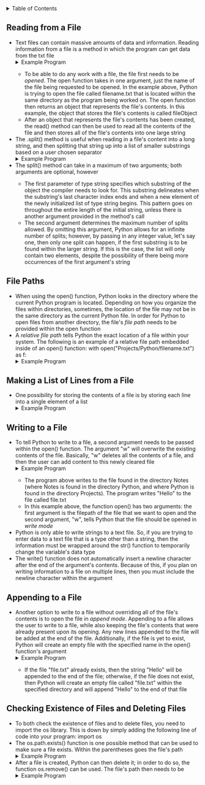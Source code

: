 <details>
<summary>Table of Contents</summary>
<ol>
  <li>
    <a href='#reading-from-a-file'>Reading from a File</a>
  </li>
  <li>
    <a href='#file-paths'>File Paths</a>
  </li>
  <li>
    <a href='#reading-line-by-line'>Reading Line by Line</a>
  </li>  
  <li>
    <a href='#making-a-list-of-lines-from-a-file'>Making a List of Lines from a File</a>
  </li> 
  <li>
    <a href='#writing-to-a-file'>Writing to a File</a>
  </li>
  <li>
    <a href='#appending-to-a-file'>Appending to a File</a>
  </li>  
  <li>
    <a href='#checking-existence-of-files-and-deleting-files'>Checking Existence of Files and Deleting Files</a>
  </li>             
</ol>
</details>

## Reading from a File
<ul>
  <li>
    <a>Text files can contain massive amounts of data and information.  Reading information from a file is a method in which the program can get data from the txt file</a>
  </li>
  <details>
    <summary>Example Program</summary>
      <ul>
        <pre>
          <code>
            with open("filename.txt") as fileObject:<br />
	            contents = fileObject.read()<br />
            print(contents)<br />
          </code>
        </pre>  
      </ul>  
    </details>   
  <ul>
    <li>
      <a>To be able to do any work with a file, the file first needs to be <em>opened</em>.  The open function takes in one argument, just the name of the file being requested to be opened.  In the example above, Python is trying to open the file called filename.txt that is located within the same directory as the program being worked on.  The open function then returns an object that represents the file's contents.  In this example, the object that stores the file's contents is called fileObject</a>
    </li>
    <li>
      <a>After an object that represents the file's contents has been created, the read() method can then be used to read all the contents of the file and then stores all of the file's contents into one large string</a>
  </ul>
  <li>
    <a>The .split() method is useful when reading in a file's content into a long string, and then splitting that string up into a list of smaller substrings based on a user chosen separator</a>
  </li>
  <details>
  <summary>Example Program</summary>
    <ul>
      <pre>
        <code>
          content = ""<br />
          newList = []<br />
          <br />
          with open("text.txt") as f:<br />
              content = f.read()<br />
          <br />
          newList = content.split("\n")<br />
          print(newList)<br />
        </code>
      </pre>    
      <details>
      <summary>Output</summary>
        <pre>
          <code>
            ['File content', 'is printed', 'like this', 'to the screen']<br />
          </code>
        </pre>  
      </details> 
    </ul>  
  </details>
  <li>
    <a>The split() method can take in a maximum of two arguments; both arguments are optional, however</a>
  </li>    
  <ul>
    <li>
      <a>The first parameter of type string specifies which substring of the object the compiler needs to look for.  This substring delineates when the substring's last character index ends and when a new element of the newly initialized list of type string begins.  This pattern goes on throughout the entire length of the initial string, unless there is another argument provided in the method's call</a>
    </li>
    <li>
      <a>The second argument determines the maximum number of splits allowed.  By omitting this argument, Python allows for an infinite number of splits; however, by passing in any integer value, let's say one, then only one split can happen, if the first substring is to be found within the larger string.  If this is the case, the list will only contain two elements, despite the possibility of there being more occurrences of the first argument's string</a>
    </li>
  </ul>    
</ul>  

## File Paths
<ul>
  <li>
    <a>When using the open() function, Python looks in the directory where the current Python program is located.  Depending on how you organize the files within directories, sometimes, the location of the file may not be in the same directory as the current Python file.  In order for Python to open files from another directory, the file's <em>file path</em> needs to be provided within the open function</a>
  </li>
  <li>
    <a>A <em>relative file path</em> tells Python the exact location of a file within your system.  The following is an example of a relative file path embedded inside of an open() function: with open("Projects/Python/filename.txt") as f:</a>  
  </li>
  <details>
  <summary>Example Program</summary>
    <ul>
      <pre>
        <code>
          with open("Projects/Python/Notes/file.txt") as f:<br />
              for line in f:<br />
                  print(line.strip(), end="")<br />
        </code>
      </pre>  
      <details>
      <summary>Output</summary>
        <pre>
          <code>
            asdf<br />
          </code>
        </pre>  
      </details>
    </ul>  
  </details>
</ul>

## Making a List of Lines from a File
<ul>
  <li>
    <a>One possibility for storing the contents of a file is by storing each line into a single element of a list</a>
  </li>  
  <details>
  <summary>Example Program</summary>
    <ul>
      <pre>
        <code>
          lines = []<br />
          temp = ""<br />
          <br />
          with open("Projects/Python/Notes/file.txt") as f:<br />
              for line in f:<br />
                  for i in range(len(line)):<br />
                      if line[i] != '\n':<br />
                          temp += line[i] <br />
              lines.append(temp)<br />
              temp = ""  <br /> 
          print(lines)<br />
        </code>
      </pre>  
      <details>
      <summary>Output</summary>
        <pre>
          <code>
            ['a', 's', 'd', 'f']<br />
          </code>
        </pre>  
      </details>
    </ul>  
  </details>
</ul>

## Writing to a File
<ul>
  <li>
    <a>To tell Python to write to a file, a second argument needs to be passed within the open() function.  The argument "w" will overwrite the existing contents of the file.  Basically, "w" deletes all the contents of a file, and then the user can add content to this newly cleared file</a>
  </li>
  <details>
  <summary>Example Program</summary>
    <ul>
      <pre>
        <code>
          with open("Projects/Python/Notes/file.txt", "w") as f:<br />
              f.write("Hello")<br />
        </code>
      </pre>  
      <details>
      <summary>Output</summary>
        <pre>
          <code>
            Hello<br />
          </code>
        </pre>  
      </details>
    </ul>  
  </details> 
  <ul>
    <li>
      <a>The program above writes to the file found in the directory Notes (where Notes is found in the directory Python, and where Python is found in the directory Projects).  The program writes "Hello" to the file called file.txt</a>
    </li>
    <li>
      <a>In this example above, the function open() has two arguments: the first argument is the filepath of the file that we want to open and the second argument, "w", tells Python that the file should be opened in <em>write mode</em></a>
    </li>  
  </ul>  
  <li>
    <a>Python is only able to write strings to a text file.  So, if you are trying to enter data to a text file that is a type other than a string, then the information must be wrapped around the str() function to temporarily change the variable's data type</a>
  </li>
  <li>
    <a>The write() function does not automatically insert a newline character after the end of the argument's contents.  Because of this, if you plan on writing information to a file on multiple lines, then you must include the newline character within the argument</a>
  </li>    
</ul>  

## Appending to a File
<ul>
  <li>
    <a>Another option to write to a file without overriding all of the file's contents is to open the file in <em>append mode</em>.  Appending to a file allows the user to write to a file, while also keeping the file's contents that were already present upon its opening.  Any new lines appended to the file will be added at the end of the file.  Additionally, if the file is yet to exist, Python will create an empty file with the specified name in the open() function's argument</a>
  </li>
  <details>
  <summary>Example Program</summary>
    <ul>
      <pre>
        <code>
          with open("Projects/Python/Notes/file.txt", "a") as f:<br />
              f.write("Hello")<br />
        </code>
      </pre>  
      <details>
      <summary>Output</summary>
        <pre>
          <code>
            Hello<br />
          </code>
        </pre>  
      </details>
    </ul>  
  </details>
  <ul>
    <li>
      <a>If the file "file.txt" already exists, then the string "Hello" will be appended to the end of the file; otherwise, if the file does not exist, then Python will create an empty file called "file.txt" within the specified directory and will append "Hello" to the end of that file</a>
    </li>
  </ul>     
</ul>    

## Checking Existence of Files and Deleting Files
<ul>
  <li>
    <a>To both check the existence of files and to delete files, you need to import the os library.  This is down by simply adding the following line of code into your program: import os</a>
  </li>
  <li>
    <a>The os.path.exists() function is one possible method that can be used to make sure a file exists.  Within the parentheses goes the file's path</a>
  </li>  
  <details>
  <summary>Example Program</summary>
    <ul>
      <pre>
        <code>
          import os<br />
          <br />
          if os.path.exists("Projects/Python/Notes/main.py") == True<br />
            print("File exists!")<br />
        </code>
      </pre>  
      <details>
      <summary>Output</summary>
        <pre>
          <code>
            File exists!<br />
          </code>
        </pre>  
      </details>
    </ul>  
  </details>
  <li>
    <a>After a file is created, Python can then delete it; in order to do so, the function os.remove() can be used.  The file's path then needs to be</a>
  </li>
  <details>
  <summary>Example Program</summary>
    <ul>
      <pre>
        <code>
          import os<br />
          <br />
          if os.path.exists("Projects/Python/Project14/TextFiles/text.txt"):<br />
              os.remove("Projects/Python/Project14/TextFiles/text.txt")<br />
        </code>
      </pre>  
    </ul>  
  </details>    
</ul>    
